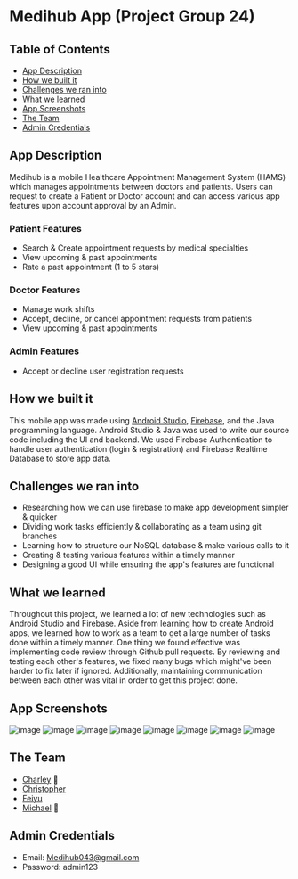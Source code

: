 # Medihub App (Project Group 24)

## Table of Contents
- [App Description](#app-description)
- [How we built it](#how-we-built-it)
- [Challenges we ran into](#challenges-we-ran-into)
- [What we learned](#what-we-learned)
- [App Screenshots](#app-screenshots)
- [The Team](#the-team)
- [Admin Credentials](#admin-credentials)

## App Description
Medihub is a mobile Healthcare Appointment Management System (HAMS) which manages appointments between doctors and patients. Users can request to create a Patient or Doctor account and can access various app features upon account approval by an Admin. 

### Patient Features
- Search & Create appointment requests by medical specialties
- View upcoming & past appointments
- Rate a past appointment (1 to 5 stars)

### Doctor Features
- Manage work shifts
- Accept, decline, or cancel appointment requests from patients
- View upcoming & past appointments

### Admin Features
- Accept or decline user registration requests

## How we built it
This mobile app was made using [Android Studio](https://developer.android.com/studio), [Firebase](https://firebase.google.com/), and the Java programming language. Android Studio & Java was used to write our source code including the UI and backend. We used Firebase Authentication to handle user authentication (login & registration) and Firebase Realtime Database to store app data. 

## Challenges we ran into
- Researching how we can use firebase to make app development simpler & quicker
- Dividing work tasks efficiently & collaborating as a team using git branches
- Learning how to structure our NoSQL database & make various calls to it
- Creating & testing various features within a timely manner
- Designing a good UI while ensuring the app's features are functional

## What we learned
Throughout this project, we learned a lot of new technologies such as Android Studio and Firebase. Aside from learning how to create Android apps, we learned how to work as a team to get a large number of tasks done within a timely manner. One thing we found effective was implementing code review through Github pull requests. By reviewing and testing each other's features, we fixed many bugs which might've been harder to fix later if ignored. Additionally, maintaining communication between each other was vital in order to get this project done. 

## App Screenshots
![image](https://github.com/uOttawaSEGA2023/Medihub/assets/75919484/7c6ff21c-36b9-4037-b0a8-d494e3c53c0c)
![image](https://github.com/uOttawaSEGA2023/Medihub/assets/75919484/27981071-efdf-4328-bf34-97109435b8c1)
![image](https://github.com/uOttawaSEGA2023/Medihub/assets/75919484/a89ee43a-5842-4ffd-ae30-abca58a2adfd)
![image](https://github.com/uOttawaSEGA2023/Medihub/assets/75919484/05e6f623-baad-4d17-996d-a93f2d962f42)
![image](https://github.com/uOttawaSEGA2023/Medihub/assets/75919484/1f19e4eb-147d-4458-a568-a3e0e8360fe5)
![image](https://github.com/uOttawaSEGA2023/Medihub/assets/75919484/59901b8d-b60a-431d-9725-7cbe5bac757f)
![image](https://github.com/uOttawaSEGA2023/Medihub/assets/75919484/2464e7d1-9037-40a2-a7f0-9f665480d77a)
![image](https://github.com/uOttawaSEGA2023/Medihub/assets/75919484/0258c666-6446-4355-a2ae-b1dbdd4727be)

## The Team
- [Charley](https://github.com/Columbium41) 🦆
- [Christopher](https://github.com/ChristopherLit) 
- [Feiyu](https://github.com/feftywacky) 
- [Michael](https://github.com/michaelhum28) 🥚

## Admin Credentials
- Email: Medihub043@gmail.com
- Password: admin123
